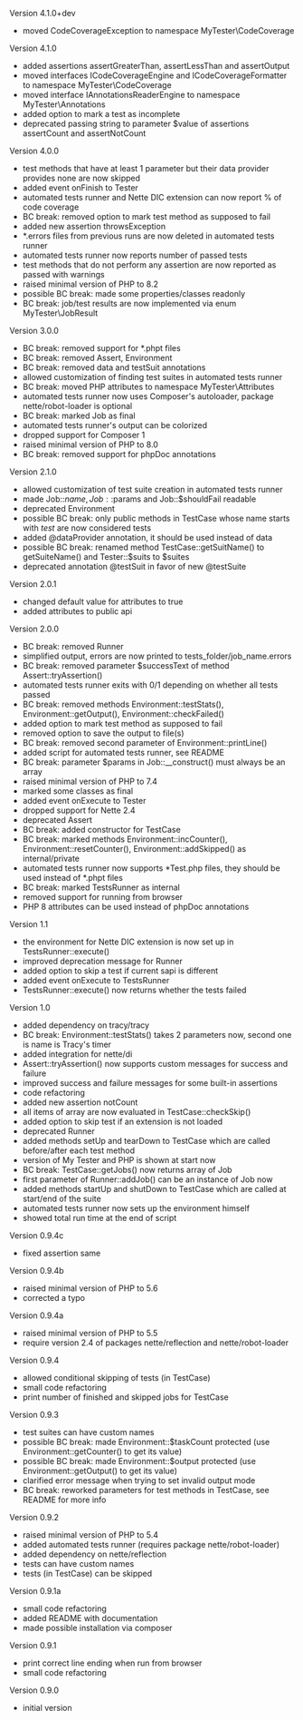 Version 4.1.0+dev
- moved CodeCoverageException to namespace MyTester\CodeCoverage

Version 4.1.0
- added assertions assertGreaterThan, assertLessThan and assertOutput
- moved interfaces ICodeCoverageEngine and ICodeCoverageFormatter to namespace MyTester\CodeCoverage
- moved interface IAnnotationsReaderEngine to namespace MyTester\Annotations
- added option to mark a test as incomplete
- deprecated passing string to parameter $value of assertions assertCount and assertNotCount

Version 4.0.0
- test methods that have at least 1 parameter but their data provider provides none are now skipped
- added event onFinish to Tester
- automated tests runner and Nette DIC extension can now report % of code coverage
- BC break: removed option to mark test method as supposed to fail
- added new assertion throwsException
- *.errors files from previous runs are now deleted in automated tests runner
- automated tests runner now reports number of passed tests
- test methods that do not perform any assertion are now reported as passed with warnings
- raised minimal version of PHP to 8.2
- possible BC break: made some properties/classes readonly
- BC break: job/test results are now implemented via enum MyTester\JobResult

Version 3.0.0
- BC break: removed support for *.phpt files
- BC break: removed Assert, Environment
- BC break: removed data and testSuit annotations
- allowed customization of finding test suites in automated tests runner
- BC break: moved PHP attributes to namespace MyTester\Attributes
- automated tests runner now uses Composer's autoloader, package nette/robot-loader is optional
- BC break: marked Job as final
- automated tests runner's output can be colorized
- dropped support for Composer 1
- raised minimal version of PHP to 8.0
- BC break: removed support for phpDoc annotations

Version 2.1.0
- allowed customization of test suite creation in automated tests runner
- made Job::$name, Job::$params and Job::$shouldFail readable
- deprecated Environment
- possible BC break: only public methods in TestCase whose name starts with *test* are now considered tests
- added @dataProvider annotation, it should be used instead of data
- possible BC break: renamed method TestCase::getSuitName() to getSuiteName() and Tester::$suits to $suites
- deprecated annotation @testSuit in favor of new @testSuite

Version 2.0.1
- changed default value for attributes to true
- added attributes to public api

Version 2.0.0
- BC break: removed Runner
- simplified output, errors are now printed to tests_folder/job_name.errors
- BC break: removed parameter $successText of method Assert::tryAssertion()
- automated tests runner exits with 0/1 depending on whether all tests passed
- BC break: removed methods Environment::testStats(), Environment::getOutput(), Environment::checkFailed()
- added option to mark test method as supposed to fail
- removed option to save the output to file(s)
- BC break: removed second parameter of Environment::printLine()
- added script for automated tests runner, see README
- BC break: parameter $params in Job::__construct() must always be an array
- raised minimal version of PHP to 7.4
- marked some classes as final
- added event onExecute to Tester
- dropped support for Nette 2.4
- deprecated Assert
- BC break: added constructor for TestCase
- BC break: marked methods Environment::incCounter(), Environment::resetCounter(), Environment::addSkipped() as internal/private
- automated tests runner now supports *Test.php files, they should be used instead of *.phpt files
- BC break: marked TestsRunner as internal
- removed support for running from browser
- PHP 8 attributes can be used instead of phpDoc annotations

Version 1.1
- the environment for Nette DIC extension is now set up in TestsRunner::execute()
- improved deprecation message for Runner
- added option to skip a test if current sapi is different
- added event onExecute to TestsRunner
- TestsRunner::execute() now returns whether the tests failed

Version 1.0
- added dependency on tracy/tracy
- BC break: Environment::testStats() takes 2 parameters now, second one is name is Tracy's timer
- added integration for nette/di
- Assert::tryAssertion() now supports custom messages for success and failure
- improved success and failure messages for some built-in assertions
- code refactoring
- added new assertion notCount
- all items of array are now evaluated in TestCase::checkSkip()
- added option to skip test if an extension is not loaded
- deprecated Runner
- added methods setUp and tearDown to TestCase which are called before/after each test method
- version of My Tester and PHP is shown at start now
- BC break: TestCase::getJobs() now returns array of Job
- first parameter of Runner::addJob() can be an instance of Job now
- added methods startUp and shutDown to TestCase which are called at start/end of the suite
- automated tests runner now sets up the environment himself
- showed total run time at the end of script

Version 0.9.4c
- fixed assertion same

Version 0.9.4b
- raised minimal version of PHP to 5.6
- corrected a typo

Version 0.9.4a
- raised minimal version of PHP to 5.5
- require version 2.4 of packages nette/reflection and nette/robot-loader

Version 0.9.4
- allowed conditional skipping of tests (in TestCase)
- small code refactoring
- print number of finished and skipped jobs for TestCase

Version 0.9.3
- test suites can have custom names
- possible BC break: made Environment::$taskCount protected (use Environment::getCounter() to get its value)
- possible BC break: made Environment::$output protected (use Environment::getOutput() to get its value)
- clarified error message when trying to set invalid output mode
- BC break: reworked parameters for test methods in TestCase, see README for more info

Version 0.9.2
- raised minimal version of PHP to 5.4
- added automated tests runner (requires package nette/robot-loader)
- added dependency on nette/reflection
- tests can have custom names
- tests (in TestCase) can be skipped

Version 0.9.1a
- small code refactoring
- added README with documentation
- made possible installation via composer

Version 0.9.1
- print correct line ending when run from browser
- small code refactoring

Version 0.9.0
- initial version
